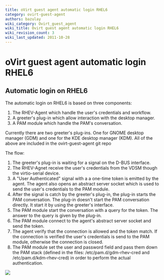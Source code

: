 ```yaml
---
title: oVirt guest agent automatic login RHEL6
category: ovirt-guest-agent
authors: bazulay
wiki_category: Ovirt_guest_agent
wiki_title: Ovirt guest agent automatic login RHEL6
wiki_revision_count: 3
wiki_last_updated: 2011-10-28
---
```


<!-- TODO: Content review -->

# oVirt guest agent automatic login RHEL6

## Automatic login on RHEL6

The automatic login on RHEL6 is based on three components:

1. The RHEV-Agent which handle the user's credentials and workflow.
2. A greeter's plug-in which allow interaction with the desktop manager.
3. A PAM module which handle the PAM's conversation.

Currently there are two greeter's plug-ins. One for GNOME desktop manager (GDM) and one for the KDE desktop manager (KDM).
 All of the above are included in the ovirt-guest-agent git repo

The flow:

1. The greeter's plug-in is waiting for a signal on the D-BUS interface.
2. The RHEV-Agnet receive the user's credentials from the VDSM though the virtio-serial device.
3. A "User Authenticated" signal with a a one-time token is emitted by the agent. The agent also opens an abstract server socket which is used to send the user's credentials to the PAM module.
4. After the signal is catch by the greeter's plug-in, the plug-in starts the PAM conversation. The plug-in doesn't start the PAM conversation directly. It start it by using the greeter's interface.
5. The PAM module start the conversation with a query for the token. The answer to the query is given by the plug-in.
6. The PAM module connect to the agent's abstract server socket and send the token.
7. The agent verify that the connection is allowed and the token match. If the connection is verified the user's credentials is send to the PAM module, otherwise the connection is closed.
8. The PAM module set the user and password field and pass them down the PAM stack (defined in the files: /etc/pam.d/gdm-rhev-cred and /etc/pam.d/kdm-rhev-cred) in order to perform the actual authentication.

![](/images/wiki/Guest-agent-sso.png)

